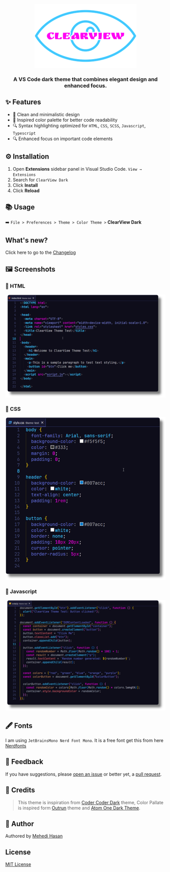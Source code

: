 <div align="center">

![ClearView](./assets/logo/logo.png)

### A VS Code dark theme that combines elegant design and enhanced focus.

</div>

## ✨ Features

- 🌿 Clean and minimalistic design
- 🎨 Inspired color palette for better code readability
- 🔍 Syntax highlighting optimized for `HTML`, `CSS`, `SCSS`, `Javascript`, `Typescript`
- 🔍 Enhanced focus on important code elements

## ⚙️ Installation

1. Open **Extensions** sidebar panel in Visual Studio Code. `View → Extensions`
1. Search for `ClearView Dark`
1. Click **Install**
1. Click **Reload**

## 📚 Usage

➡️ `File > Preferences > Theme > Color Theme >` **ClearView Dark**

## What's new?

Click here to go to the [Changelog](https://github.com/devbytemehedi/clearview-vscode-theme/blob/master/CHANGELOG.md)

## 🖼️ Screenshots

### 📄 HTML

![Screenshots: HTML](./assets/screenshots/html-shadow.png)

### 🎀 CSS

![Screenshots: CSS](./assets/screenshots/css-shadow.png)

### 🚀 Javascript

![Screenshots: Javascript](./assets/screenshots/js-shadow.png)

## 🖋️ Fonts

I am using `JetBrainsMono Nerd Font Mono`. It is a free font get this from here [Nerdfonts](https://www.nerdfonts.com/font-downloads)

## 📝 Feedback

If you have suggestions, please [open an issue](https://github.com/devbytemehedi/clearview-vscode-theme/issues) or better yet, a [pull request](https://github.com/devbytemehedi/clearview-vscode-theme/pulls).

## 🙌 Credits

> This theme is inspiration from [Coder Coder Dark](vscode:extension/CoderCoder.codercoder-dark-theme) theme, Color Pallate is inspired form [Outrun](vscode:extension/hhochart29.outrun) theme and [Atom One Dark Theme](vscode:extension/akamud.vscode-theme-onedark).

## 👤 Author

Authored by [Mehedi Hasan](https://dub.sh/mhdev)

## License

[MIT License](./LICENSE)
